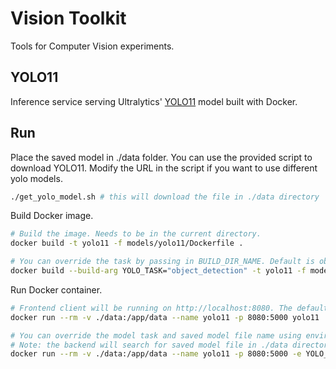 # Vision Toolkit

Tools for Computer Vision experiments.

## YOLO11

Inference service serving Ultralytics' [YOLO11](https://docs.ultralytics.com/models/yolo11/) model built with Docker.

## Run

Place the saved model in ./data folder. You can use the provided script to download YOLO11. Modify the URL in the script if you want to use different yolo models.

```bash
./get_yolo_model.sh # this will download the file in ./data directory
```

Build Docker image.

```bash
# Build the image. Needs to be in the current directory.
docker build -t yolo11 -f models/yolo11/Dockerfile .

# You can override the task by passing in BUILD_DIR_NAME. Default is object detection.
docker build --build-arg YOLO_TASK="object_detection" -t yolo11 -f models/yolo11/Dockerfile.
```

Run Docker container.

```bash
# Frontend client will be running on http://localhost:8080. The default will build object detection docker image.
docker run --rm -v ./data:/app/data --name yolo11 -p 8080:5000 yolo11

# You can override the model task and saved model file name using environment variable like so:
# Note: the backend will search for saved model file in ./data directory.
docker run --rm -v ./data:/app/data --name yolo11 -p 8080:5000 -e YOLO_TASK=object_detect -e SAVED_MODEL=yolo_model.pt yolo11
```
